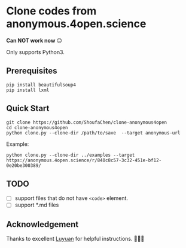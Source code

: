 # Clone codes from anonymous.4open.science 

**Can NOT work now** :pensive:


Only supports Python3.

## Prerequisites
```
pip install beautifulsoup4
pip install lxml
```


## Quick Start
```
git clone https://github.com/ShoufaChen/clone-anonymous4open
cd clone-anonymous4open
python clone.py --clone-dir /path/to/save  --target anonymous-url
```
Example:
```
python clone.py --clone-dir ../examples --target https://anonymous.4open.science/r/840c8c57-3c32-451e-bf12-0e20be300389/
```


## TODO
- [ ] support files that do not have `<code>` element.
- [ ] support *.md files

## Acknowledgement

Thanks to excellent [Luyuan](https://github.com/BeBeBerr) for helpful instructions. :poultry_leg::poultry_leg::poultry_leg:
